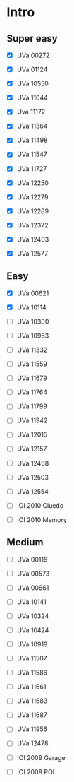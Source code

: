 # Intro

## Super easy

- [x] UVa 00272

- [x] UVa 01124

- [x] UVa 10550 

- [x] UVa 11044

- [x] Uva 11172

- [x] UVa 11364

- [x] UVa 11498 

- [x] UVa 11547 

- [x] UVa 11727

- [x] UVa 12250

- [x] UVa 12279

- [x] UVa 12289

- [x] UVa 12372

- [x] UVa 12403

- [x] UVa 12577

## Easy

- [x] UVa 00621

- [x] UVa 10114

- [ ] UVa 10300

- [ ] UVa 10963

- [ ] UVa 11332

- [ ] UVa 11559

- [ ] UVa 11679

- [ ] UVa 11764

- [ ] UVa 11799

- [ ] UVa 11942

- [ ] UVa 12015

- [ ] UVa 12157

- [ ] UVa 12468

- [ ] UVa 12503

- [ ] UVa 12554

- [ ] IOI 2010 Cluedo

- [ ] IOI 2010 Memory

## Medium

- [ ] UVa 00119

- [ ] UVa 00573

- [ ] UVa 00661

- [ ] UVa 10141

- [ ] UVa 10324

- [ ] UVa 10424

- [ ] UVa 10919

- [ ] UVa 11507

- [ ] UVa 11586

- [ ] UVa 11661

- [ ] UVa 11683

- [ ] UVa 11687

- [ ] UVa 11956

- [ ] UVa 12478

- [ ] IOI 2009 Garage

- [ ] IOI 2009 POI




